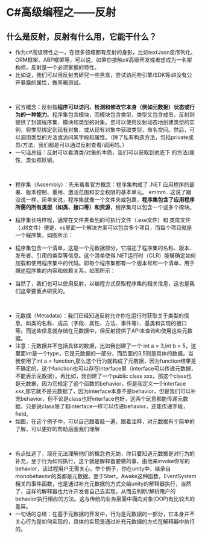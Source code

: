 # C#高级编程之——反射

## 什么是反射，反射有什么用，它能干什么？

- 作为c#高级特性之一，在很多领域都有反射的身影，比如textJson反序列化、ORM框架、ABP框架等，可以说，如果你接触c#高级开发或者想成为一名架构师，反射是一个必须掌握的特性。
- 比如说，我们可以用反射去研究一些黑盒，尝试访问些引擎/SDK等dll没有公开暴露的属性，做黑箱测试。

<br>

- 官方概念：反射指**程序可以访问、检测和修改它本身（例如元数据）状态或行为的一种能力**。程序集包含模块，而模块包含类型，类型又包含成员。反射则提供了封装程序集、模块和类型的对象。您可以使用反射动态地创建类型的实例，将类型绑定到现有对象，或从现有对象中获取类型、命名空间。然后，可以调用类型的方法或访问其字段和属性。（除了私有构造方法，包括private成员/方法，我们都是可以通过反射查看/调用的。）
- 一句话总结：反射可以看清类/对象的本质，我们可以获取到他底下 的方法/属性，类似照妖镜。

<br>

- 程序集（Assembly）：先来看看官方概念：程序集构成了 .NET 应用程序的部署、版本控制、重用、激活范围和安全权限的基本单元。 emmm...这说了跟没说一样，简单来说，程序集就像一个文件夹或包裹，**程序集包含了应用程序所需的所有类型（如类、接口等）和资源**，程序集可以包含一个或多个模块。
- 程序集长啥样呢，通常在文件夹看到的可执行文件（.exe文件）和 类库文件（.dll文件）便是，vs里面一个解决方案可以包含多个项目，而每个项目就是一个程序集，如图所示：
  
- 程序集包含一个清单，这是一个元数据部分，它描述了程序集的名称、版本、发布者、引用的类型等信息。这个清单使得.NET运行时（CLR）能够确定如何加载和使用程序集中的代码。即每个程序集都有一个版本号和一个清单，用于描述程序集的内容和依赖关系，如图所示：
- 当然了，我们也可以使用反射，以编程方式获取程序集的相关信息，这也是我们这章要重点研究的。

<br>

- 元数据（Metadata）：我们已经知道反射允许你在运行时获取关于类型的信息，如类的名称、成员（字段、属性、方法、事件等）、基类和实现的接口等。而这些信息就存储在元数据中，但反射提供了API来查询和使用这些元数据。
- 注意：元数据并不包括具体的数据，比如我创建了一个 int a = 3,int b = 5，这里面int是一个type，它是元数据的一部分，而后面的3,5则是具体的数据，当我使用了int a = function,那么这个行为就构成了元数据，因为function结果是不确定的，这个function也可以存在interface里（interface可以传递元数据，不能表示元数据）。再比如，我创建了一个public class xxx，那这个class也是元数据，因为它规定了这个函数的behavior，但是我定义一个interface xxx,那它就不是元数据了，因为interface本身不是behavior，但是我们可以补充behavior，但不论是class也好interface也好，这两个玩意都能传递元数据，只是说class除了和interface一样可以传递behavior，还能传递字段，field。
- 如图，在这个例子中，可以自己跟着敲一遍，跟着注释，对元数据有个简单的了解，可以更好的帮助后面我们理解

<br>

- 有点扯远了，现在无法理解他们的概念也无妨，你只要知道元数据是对行为的补充，至于行为如何执行，这个就是解释器要做的事，由他来invoke你写的behavior，该过程用户无需关心。举个例子，你在unity中，继承自monobehavior的类都是元数据，至于Start，Awake这种函数，EventSystem相关的事件函数，也是通过补充元数据的方式交给unity的解释器执行，当然了，这样的解释器也允许开发者自己去实现，从而去判断/解析用户的behavior执行相应的方法。这与传统的业务层面中面向对象(OOP)有比较大的差异。
- 一句话的总结：在基于元数据的开发中，行为是元数据的一部分，它本身并不关心行为是如何实现的，具体的实现是通过补充元数据的方式在解释器中执行的。